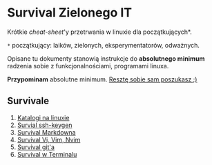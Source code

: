 Survival Zielonego IT
=====================

Krótkie _cheat-sheet_'y przetrwania w linuxie dla początkujących*.

`*` początkujący: laików, zielonych, eksperymentatorów, odważnych.

Opisane tu dokumenty stanowią instrukcje do **absolutnego minimum** radzenia sobie z funkcjonalnościami, programami linuxa. 

**Przypominam** absolutne minimum. [Resztę sobie sam poszukasz ;)](https://startpage.com)

Survivale
---------

1. [Katalogi na linuxie](survivale/katalogi-linuxa)
1. [Survial ssh-keygen](survivale/ssh-keygen)
1. [Survival Markdowna](survivale/markdown)
1. [Survival Vi, Vim, Nvim](survivale/vi)
1. [Survival git'a](survivale/git)
1. [Survival w Terminalu](survivale/terminal)

